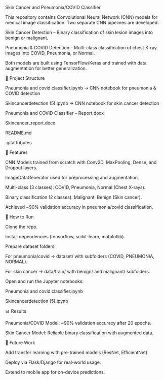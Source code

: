 Skin Cancer and Pneumonia/COVID Classifier

This repository contains Convolutional Neural Network (CNN) models for medical image classification. Two separate CNN pipelines are developed:

Skin Cancer Detection – Binary classification of skin lesion images into benign or malignant.

Pneumonia & COVID Detection – Multi-class classification of chest X-ray images into COVID, Pneumonia, or Normal.

Both models are built using TensorFlow/Keras and trained with data augmentation for better generalization.

📂 Project Structure

Pneumonia and covid classifier.ipynb → CNN notebook for pneumonia & COVID detection

Skincancerdetection (5).ipynb → CNN notebook for skin cancer detection

Pneumonia and COVID Classifier – Report.docx

Skincancer_report.docx

README.md

.gitattributes

🧠 Features

CNN Models trained from scratch with Conv2D, MaxPooling, Dense, and Dropout layers.

ImageDataGenerator used for preprocessing and augmentation.

Multi-class (3 classes): COVID, Pneumonia, Normal (Chest X-rays).

Binary classification (2 classes): Malignant, Benign (Skin cancer).

Achieved ~90% validation accuracy in pneumonia/covid classification.

🚀 How to Run

Clone the repo.

Install dependencies (tensorflow, scikit-learn, matplotlib).

Prepare dataset folders:

For pneumonia/covid → dataset/ with subfolders (COVID, PNEUMONIA, NORMAL).

For skin cancer → data/train/ with benign/ and malignant/ subfolders.

Open and run the Jupyter notebooks:

Pneumonia and covid classifier.ipynb

Skincancerdetection (5).ipynb

📊 Results

Pneumonia/COVID Model: ~90% validation accuracy after 20 epochs.

Skin Cancer Model: Reliable binary classification with augmented data.

📌 Future Work

Add transfer learning with pre-trained models (ResNet, EfficientNet).

Deploy via Flask/Django for real-world usage.

Extend to mobile app for on-device predictions.

